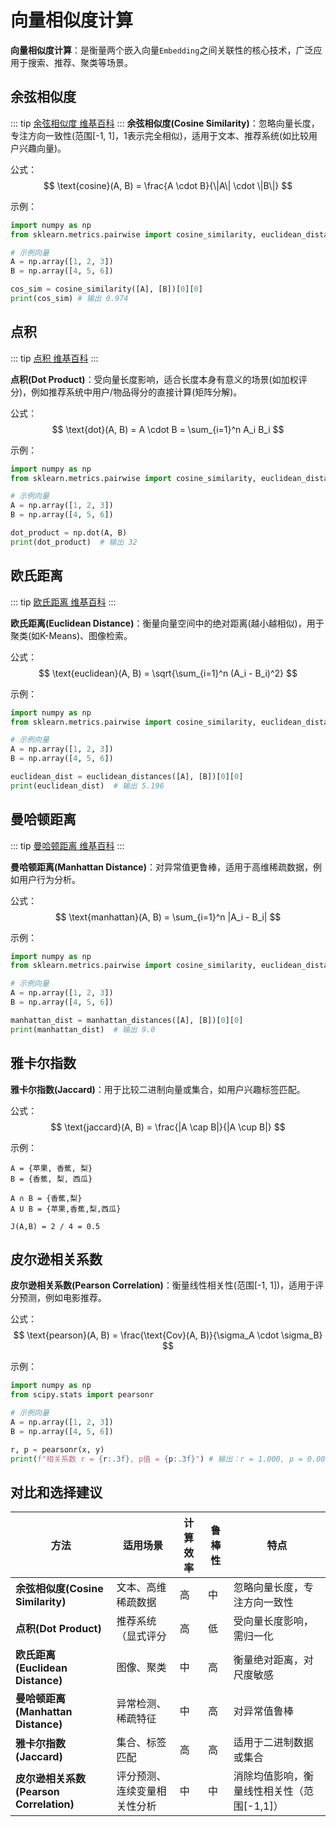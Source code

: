 # 向量相似度计算

**向量相似度计算**：是衡量两个嵌入向量`Embedding`之间关联性的核心技术，广泛应用于搜索、推荐、聚类等场景。

## 余弦相似度
::: tip
[余弦相似度 维基百科](https://zh.wikipedia.org/wiki/%E4%BD%99%E5%BC%A6%E7%9B%B8%E4%BC%BC%E6%80%A7)
:::
**余弦相似度(Cosine Similarity)**：忽略向量长度，专注方向一致性(范围[-1, 1]，1表示完全相似)，适用于文本、推荐系统(如比较用户兴趣向量)。

公式：
$$
\text{cosine}(A, B) = \frac{A \cdot B}{\|A\| \cdot \|B\|}
$$

示例：
```py
import numpy as np
from sklearn.metrics.pairwise import cosine_similarity, euclidean_distances

# 示例向量
A = np.array([1, 2, 3])
B = np.array([4, 5, 6])

cos_sim = cosine_similarity([A], [B])[0][0]  
print(cos_sim) # 输出 0.974
```

## 点积
::: tip
[点积 维基百科](https://zh.wikipedia.org/wiki/%E7%82%B9%E7%A7%AF)
:::

**点积(Dot Product)**：受向量长度影响，适合长度本身有意义的场景(如加权评分)，例如推荐系统中用户/物品得分的直接计算(矩阵分解)。

公式：
$$
\text{dot}(A, B) = A \cdot B = \sum_{i=1}^n A_i B_i
$$

示例：
```py
import numpy as np
from sklearn.metrics.pairwise import cosine_similarity, euclidean_distances

# 示例向量
A = np.array([1, 2, 3])
B = np.array([4, 5, 6])

dot_product = np.dot(A, B)
print(dot_product)  # 输出 32
```

## 欧氏距离
::: tip
[欧氏距离 维基百科](https://zh.wikipedia.org/wiki/%E6%AC%A7%E5%87%A0%E9%87%8C%E5%BE%97%E8%B7%9D%E7%A6%BB)
:::

**欧氏距离(Euclidean Distance)**：衡量向量空间中的绝对距离(越小越相似)，用于聚类(如K-Means)、图像检索。

公式：
$$
\text{euclidean}(A, B) = \sqrt{\sum_{i=1}^n (A_i - B_i)^2}
$$

示例：
```py
import numpy as np
from sklearn.metrics.pairwise import cosine_similarity, euclidean_distances

# 示例向量
A = np.array([1, 2, 3])
B = np.array([4, 5, 6])

euclidean_dist = euclidean_distances([A], [B])[0][0]
print(euclidean_dist)  # 输出 5.196
```

## 曼哈顿距离

::: tip
[曼哈顿距离 维基百科](https://zh.wikipedia.org/wiki/%E6%9B%BC%E5%93%88%E9%A0%93%E8%B7%9D%E9%9B%A2)
:::

**曼哈顿距离(Manhattan Distance)**：对异常值更鲁棒，适用于高维稀疏数据，例如用户行为分析。

公式：
$$
\text{manhattan}(A, B) = \sum_{i=1}^n |A_i - B_i|
$$

示例：
```py
import numpy as np
from sklearn.metrics.pairwise import cosine_similarity, euclidean_distances

# 示例向量
A = np.array([1, 2, 3])
B = np.array([4, 5, 6])

manhattan_dist = manhattan_distances([A], [B])[0][0]
print(manhattan_dist)  # 输出 9.0
```

## 雅卡尔指数

**雅卡尔指数(Jaccard)**：用于比较二进制向量或集合，如用户兴趣标签匹配。

公式：
$$
\text{jaccard}(A, B) = \frac{|A \cap B|}{|A \cup B|}
$$

示例：
```text
A = {苹果, 香蕉, 梨}
B = {香蕉, 梨, 西瓜}

A ∩ B = {香蕉,梨}
A U B = {苹果,香蕉,梨,西瓜}

J(A,B) = 2 / 4 = 0.5
```

## 皮尔逊相关系数
**皮尔逊相关系数(Pearson Correlation)**：衡量线性相关性(范围[-1, 1])，适用于评分预测，例如电影推荐。

公式：
$$
\text{pearson}(A, B) = \frac{\text{Cov}(A, B)}{\sigma_A \cdot \sigma_B}
$$

示例：
```py
import numpy as np
from scipy.stats import pearsonr

# 示例向量
A = np.array([1, 2, 3])
B = np.array([4, 5, 6])

r, p = pearsonr(x, y)
print(f"相关系数 r = {r:.3f}, p值 = {p:.3f}") # 输出：r = 1.000, p = 0.000
```

## 对比和选择建议

| **方法** | **适用场景** | **计算效率** | **鲁棒性**   | **特点** |
|---|---|---|---|---|
| **余弦相似度(Cosine Similarity)** | 文本、高维稀疏数据 | 高 | 中 | 忽略向量长度，专注方向一致性 |
| **点积(Dot Product)** | 推荐系统（显式评分 | 高 | 低 | 受向量长度影响，需归一化 |
| **欧氏距离(Euclidean Distance)** | 图像、聚类 | 中 | 高 | 衡量绝对距离，对尺度敏感 |
| **曼哈顿距离(Manhattan Distance)** | 异常检测、稀疏特征 | 中 | 高 | 对异常值鲁棒 |
| **雅卡尔指数(Jaccard)** | 集合、标签匹配 | 高 | 高 | 适用于二进制数据或集合 |
| **皮尔逊相关系数(Pearson Correlation)** | 评分预测、连续变量相关性分析 | 中 | 中 | 消除均值影响，衡量线性相关性（范围[-1,1]）|
